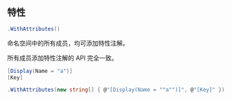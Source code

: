 ## 特性

```csharp
.WithAttributes()
```



命名空间中的所有成员，均可添加特性注解。



所有成员添加特性注解的 API 完全一致。

```csharp
[Display(Name = "a")]
[Key]
```

```csharp
.WithAttributes(new string[] { @"[Display(Name = ""a"")]", @"[Key]" })
```

